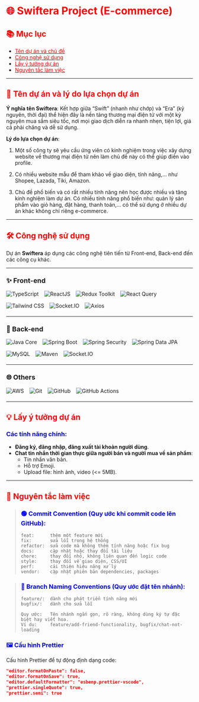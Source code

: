# <span style="color:red;">🌐 Swiftera Project (E-commerce)</span>

## <span style="color:red;">📚 Mục lục</span>
- [<span style="color:red;">Tên dự án và chủ đề</span>](#tên-dự-án-và-chủ-đề)
- [<span style="color:red;">Công nghệ sử dụng</span>](#công-nghệ-sử-dụng)
- [<span style="color:red;">Lấy ý tưởng dự án</span>](#lấy-ý-tưởng-dự-án)
- [<span style="color:red;">Nguyên tắc làm việc</span>](#nguyên-tắc-làm-việc)

---

## <span id="tên-dự-án-và-chủ-đề" style="color:red;">🚀 Tên dự án và lý do lựa chọn dự án</span>
**Ý nghĩa tên Swiftera**: Kết hợp giữa “Swift” (nhanh như chớp) và “Era” (kỷ nguyên, thời đại) thể hiện đây là nền tảng thương mại điện tử với một kỷ nguyên mua sắm siêu tốc, nơi mọi giao dịch diễn ra nhanh nhẹn, tiện lợi, giá cả phải chăng và dễ sử dụng.

**Lý do lựa chọn dự án**:  

1. Một số công ty sẽ yêu cầu ứng viên có kinh nghiệm trong việc xây dựng website về thương mại điện tử nên làm chủ đề này có thể giúp điền vào profile.  

2. Có nhiều website mẫu để tham khảo về giao diện, tính năng,... như Shopee, Lazada, Tiki, Amazon.  

3. Chủ đề phổ biến và có rất nhiều tính năng nên học được nhiều và tăng kinh nghiệm làm dự án. Có nhiều tính năng phổ biến như: quản lý sản phẩm vào giỏ hàng, đặt hàng, thanh toán,... có thể sử dụng ở nhiều dự án khác không chỉ riêng e-commerce.  

---

## <span id="công-nghệ-sử-dụng" style="color:red;">🛠️ Công nghệ sử dụng</span>

Dự án **Swiftera** áp dụng các công nghệ tiên tiến từ Front-end, Back-end đến các công cụ khác.

---

### <span style="font-size:18px;">✨ Front-end</span>
<div align="left" style="margin: 15px 0 20px 0; display: flex; flex-wrap: wrap; gap: 15px;">
  <img src="https://img.shields.io/badge/-TypeScript-000?style=for-the-badge&logo=typescript" alt="TypeScript"/>
  <img src="https://img.shields.io/badge/-ReactJS-000?style=for-the-badge&logo=react" alt="ReactJS"/>
  <img src="https://img.shields.io/badge/-Redux_Toolkit-000?style=for-the-badge&logo=redux&logoColor=9370DB" alt="Redux Toolkit"/>
  <img src="https://img.shields.io/badge/-React_Query-000?style=for-the-badge&logo=reactquery" alt="React Query"/>
  <img src="https://img.shields.io/badge/-Tailwind_CSS-000?style=for-the-badge&logo=tailwindcss" alt="Tailwind CSS"/>
  <img src="https://img.shields.io/badge/-Socket.IO-000?style=for-the-badge&logo=socket.io" alt="Socket.IO"/>
  <img src="https://img.shields.io/badge/-Axios-000?style=for-the-badge&logo=axios" alt="Axios"/>
</div>

---

### <span style="font-size:18px;">🔧 Back-end</span>
<div align="left" style="margin: 15px 0 20px 0; display: flex; flex-wrap: wrap; gap: 15px;">
  <img src="https://img.shields.io/badge/-Java_Core_21-000?style=for-the-badge&logo=openjdk" alt="Java Core"/>
  <img src="https://img.shields.io/badge/-Spring_Boot_3-000?style=for-the-badge&logo=springboot" alt="Spring Boot"/>
  <img src="https://img.shields.io/badge/-Spring_Security-000?style=for-the-badge&logo=springsecurity" alt="Spring Security"/>
  <img src="https://img.shields.io/badge/-Spring_Data_JPA-000?style=for-the-badge&logo=spring" alt="Spring Data JPA"/>
  <img src="https://img.shields.io/badge/-MySQL-000?style=for-the-badge&logo=mysql" alt="MySQL"/>
  <img src="https://img.shields.io/badge/-Maven-000?style=for-the-badge&logo=apachemaven" alt="Maven"/>
  <img src="https://img.shields.io/badge/-Socket.IO-000?style=for-the-badge&logo=socket.io" alt="Socket.IO"/>
</div>

---

### <span style="font-size:18px;">🌐 Others</span>
<div align="left" style="margin: 15px 0 20px 0; display: flex; flex-wrap: wrap; gap: 15px;">
  <img src="https://img.shields.io/badge/-AWS_(EC2_RDS_S3)-000?style=for-the-badge&logo=AmazonWebServices" alt="AWS"/>
  <img src="https://img.shields.io/badge/-Git-000?style=for-the-badge&logo=git" alt="Git"/>
  <img src="https://img.shields.io/badge/-GitHub-000?style=for-the-badge&logo=github" alt="GitHub"/>
  <img src="https://img.shields.io/badge/-GitHub_Actions-000?style=for-the-badge&logo=githubactions" alt="GitHub Actions"/>
</div>

---

## <span id="lấy-ý-tưởng-dự-án" style="color:red;">💡 Lấy ý tưởng dự án</span>
### <span style="color:blue;">Các tính năng chính:</span>
- **Đăng ký, đăng nhập, đăng xuất tài khoản người dùng**.
- **Chat tin nhắn thời gian thực giữa người bán và người mua về sản phẩm**:
  - Tin nhắn văn bản.
  - Hỗ trợ Emoji.
  - Upload file: hình ảnh, video (<= 5MB).

---

## <span id="nguyên-tắc-làm-việc" style="color:red;">📏 Nguyên tắc làm việc</span>

> ### <span style="color:blue;">🟢 Commit Convention (Quy ước khi commit code lên GitHub):</span>
> ```
> feat:      thêm một feature mới
> fix:       sửa lỗi trong hệ thống
> refactor:  sửa code mà không thêm tính năng hoặc fix bug
> docs:      cập nhật hoặc thay đổi tài liệu
> chore:     thay đổi nhỏ, không liên quan đến logic code
> style:     thay đổi về giao diện, CSS/UI
> perf:      cải thiện hiệu năng xử lý
> vendor:    cập nhật phiên bản dependencies, packages
> ```

> ### <span style="color:blue;">🔵 Branch Naming Conventions (Quy ước đặt tên nhánh):</span>
> ```
> feature/:  dành cho phát triển tính năng mới
> bugfix/:   dành cho sửa lỗi
> 
> Quy ước:   Tên nhánh ngắn gọn, rõ ràng, không dùng ký tự đặc biệt hay viết hoa.
> Ví dụ:     feature/add-friend-functionality, bugfix/chat-not-loading
> ```

### <span style="color:blue;">🖼️ Cấu hình Prettier</span>
Cấu hình Prettier để tự động định dạng code:
```json
"editor.formatOnPaste": false,
"editor.formatOnSave": true,
"editor.defaultFormatter": "esbenp.prettier-vscode",
"prettier.singleQuote": true,
"prettier.semi": true
